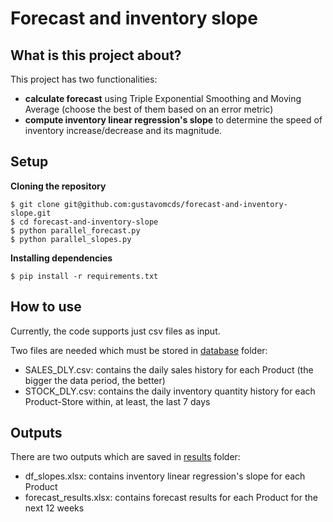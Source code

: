 # Forecast and inventory slope

## What is this project about?

This project has two functionalities: 

- **calculate forecast** using Triple Exponential Smoothing and Moving Average (choose the best of them based on an error metric)
- **compute inventory linear regression's slope** to determine the speed of inventory increase/decrease and its magnitude.

## Setup

**Cloning the repository**
```
$ git clone git@github.com:gustavomcds/forecast-and-inventory-slope.git
$ cd forecast-and-inventory-slope
$ python parallel_forecast.py
$ python parallel_slopes.py
```

**Installing dependencies**
```
$ pip install -r requirements.txt
```

## How to use

Currently, the code supports just csv files as input.

Two files are needed which must be stored in <a href="https://github.com/gustavomcds/forecast-and-inventory-slope/tree/main/database">database</a> folder:

- SALES_DLY.csv: contains the daily sales history for each Product (the bigger the data period, the better)
- STOCK_DLY.csv: contains the daily inventory quantity history for each Product-Store within, at least, the last 7 days

## Outputs

There are two outputs which are saved in <a href="https://github.com/gustavomcds/forecast-and-inventory-slope/tree/main/results">results</a> folder:

- df_slopes.xlsx: contains inventory linear regression's slope for each Product
- forecast_results.xlsx: contains forecast results for each Product for the next 12 weeks